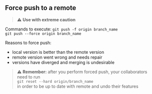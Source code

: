 ## Force push to a remote

> :warning: **Use with extreme caution**

Commands to execute:
```git push -f origin branch_name```  
```git push --force origin branch_name```

Reasons to force push:
* local version is better than the remote version
* remote version went wrong and needs repair
* versions have diverged and merging is undesirable

> :warning: **Remember:** after you perform forced push, your collaborators need to run  
```git reset --hard origin/branch_name```  
in order to be up to date with remote and undo their features